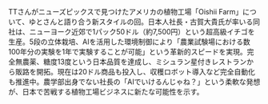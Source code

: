 TTさんがニューズピックスで見つけたアメリカの植物工場「Oishii Farm」について、ゆとさんと語り合う新スタイルの回。日本人社長・古賀大貴氏が率いる同社は、ニューヨーク近郊で1パック50ドル（約7,500円）という超高級イチゴを生産。5段の立体栽培、AIを活用した環境制御により「農業試験場における数100年分の実験を1年で実験することが可能」という革新的スピードを実現。完全無農薬、糖度13度という日本品質を達成し、ミシュラン星付きレストランから販路を開拓。現在は20ドル商品も投入し、収穫ロボット導入など完全自動化も推進中。農学部出身でない社長の「AIでいけるんじゃね？」という柔軟な発想が、日本で苦戦する植物工場ビジネスに新たな可能性を示す。
